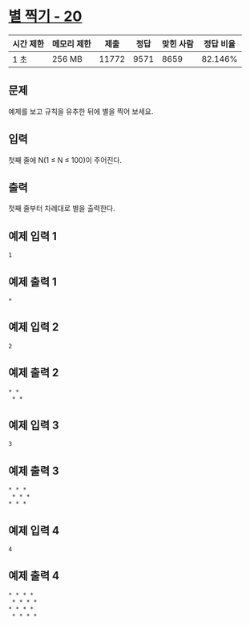 # [별 찍기 - 20](https://www.acmicpc.net/problem/10995)

| 시간 제한 | 메모리 제한 | 제출 | 정답 | 맞힌 사람 | 정답 비율 |
| --- | --- | --- | --- | --- | --- |
| 1 초 | 256 MB | 11772 | 9571 | 8659 | 82.146% |

## 문제

예제를 보고 규칙을 유추한 뒤에 별을 찍어 보세요.

## 입력

첫째 줄에 N(1 ≤ N ≤ 100)이 주어진다.

## 출력

첫째 줄부터 차례대로 별을 출력한다.

## 예제 입력 1

```
1

```

## 예제 출력 1

```
*

```

## 예제 입력 2

```
2

```

## 예제 출력 2

```
* *
 * *

```

## 예제 입력 3

```
3

```

## 예제 출력 3

```
* * *
 * * *
* * *

```

## 예제 입력 4

```
4

```

## 예제 출력 4

```
* * * *
 * * * *
* * * *
 * * * *
```

